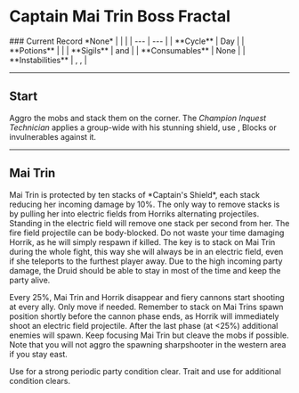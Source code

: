 # Captain Mai Trin Boss Fractal
<Grid>
<Column>
    ### Current Record *None*
    <Youtube id=""/>
</Column>
  
<Column>    
    | | |
    | --- | --- |
    | **Cycle** | Day |
    | **Potions** | <Item id="50082"/> |
    | **Sigils** | <Item id="24615"/> and <Item id="24868"/> |
    | **Consumables** | None |
    | **Instabilities** | <Instability name="Flux Bomb"/>, <Instability name="Last Laugh"/>, <Instability name="Social Awkwardness"/> |
</Column>
</Grid>

---

## Start
Aggro the mobs and stack them on the corner. The *Champion Inquest Technician* applies a group-wide <Control name="daze"/> with his stunning shield, use <Boon name="stability"/>, Blocks or invulnerables against it.

---

## Mai Trin
<Grid>
<Column>
Mai Trin is protected by ten stacks of *Captain's Shield*, each stack reducing her incoming damage by 10%. The only way to remove stacks is by pulling her into electric fields from Horriks alternating projectiles. Standing in the electric field will remove one stack per second from her. The fire field projectile can be body-blocked. Do not waste your time damaging Horrik, as he will simply respawn if killed.    
The key is to stack on Mai Trin during the whole fight, this way she will always be in an electric field, even if she teleports to the furthest player away. Due to the high incoming party damage, the Druid should be able to stay in <Skill id="31869"/> most of the time and keep the party alive.

Every 25%, Mai Trin and Horrik disappear and fiery cannons start shooting at every ally. Only move if needed. Remember to stack on Mai Trins spawn position shortly before the cannon phase ends, as Horrik will immediately shoot an electric field projectile. After the last phase (at <25%) additional enemies will spawn. Keep focusing Mai Trin but cleave the mobs if possible. Note that you will not aggro the spawning sharpshooter in the western area if you stay east.
</Column>

<Column>
<Tips>
    <Tip specialization="mesmer">Use <Skill id="10267"/> for a strong periodic party condition clear.</Tip>
    <Tip specialization="ranger">Trait <Trait id="1075"/> and use <Skill id="12489"/> for additional condition clears.</Tip>
</Tips>
</Column>
</Grid>
